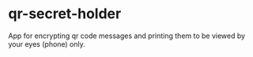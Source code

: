 # qr-secret-holder
App for encrypting qr code messages and printing them to be viewed by your eyes (phone) only. 
